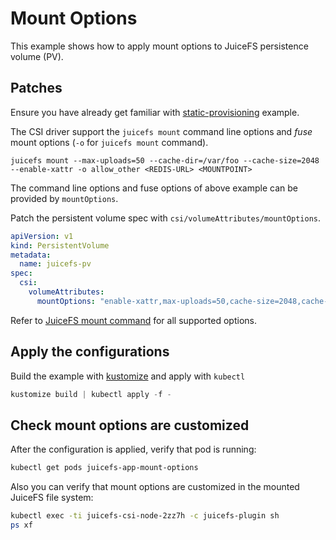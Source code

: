 # Mount Options

This example shows how to apply mount options to JuiceFS persistence volume (PV).

## Patches

Ensure you have already get familiar with [static-provisioning](../static-provisioning/README.md) example.

The CSI driver support the `juicefs mount` command line options and _fuse_ mount options (`-o` for `juicefs mount` command).

```
juicefs mount --max-uploads=50 --cache-dir=/var/foo --cache-size=2048 --enable-xattr -o allow_other <REDIS-URL> <MOUNTPOINT>
```

The command line options and fuse options of above example can be provided by `mountOptions`.

Patch the persistent volume spec with `csi/volumeAttributes/mountOptions`.

```yaml
apiVersion: v1
kind: PersistentVolume
metadata:
  name: juicefs-pv
spec:
  csi:
    volumeAttributes:
      mountOptions: "enable-xattr,max-uploads=50,cache-size=2048,cache-dir=/var/foo,allow_other"
```

Refer to [JuiceFS mount command](https://github.com/juicedata/juicefs/#mount-a-volume) for all supported options.

## Apply the configurations

Build the example with [kustomize](https://github.com/kubernetes-sigs/kustomize) and apply with `kubectl`

```s
kustomize build | kubectl apply -f -
```

## Check mount options are customized

After the configuration is applied, verify that pod is running:

```sh
kubectl get pods juicefs-app-mount-options
```

Also you can verify that mount options are customized in the mounted JuiceFS file system:

```sh
kubectl exec -ti juicefs-csi-node-2zz7h -c juicefs-plugin sh
ps xf
```
